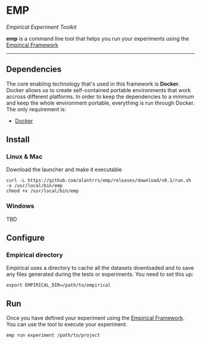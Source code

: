 # EMP
_Empirical Experiment Toolkit_

**emp** is a command line tool that helps you run your experiments
using the [Empirical Framework](http://empiricalci.com/docs/framework)

---

## Dependencies
The core enabling technology that's used in this framework is **Docker**. 
Docker allows us to create self-contained portable environments that work accross different platforms. 
In order to keep the dependencies  to a minmum and keep the whole environment portable, 
everything is run through Docker. The only requirement is:
- [Docker](https://docs.docker.com/engine/installation/)

## Install

### Linux & Mac
Download the launcher and make it executable
```
curl -L https://github.com/alantrrs/emp/releases/download/v0.1/run.sh -o /usr/local/bin/emp
chmod +x /usr/local/bin/emp
```

### Windows
TBD

## Configure

### Empirical directory
Empirical uses a directory to cache all the datasets downloaded and to save any files generated during the
tests or experiments. You need to set this up:
```
export EMPIRICAL_DIR=/path/to/empirical
```

## Run
Once you have defined your experiment using the [Empirical Framework](http://empiricalci.com/docs/getting-started).
You can use the tool to execute your experiment.
```
emp run experiment /path/to/project
```

